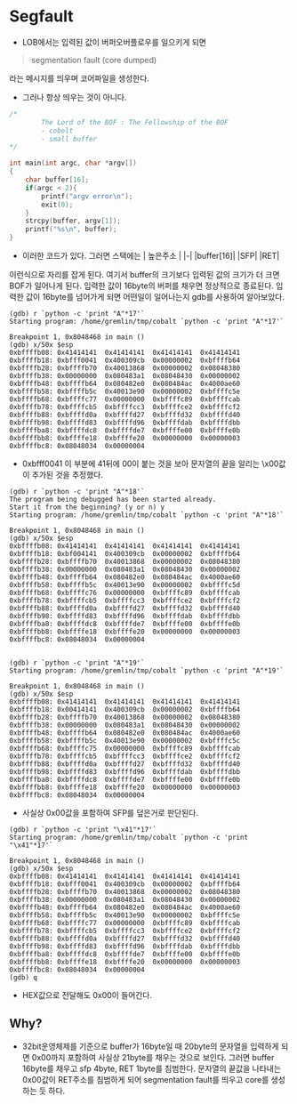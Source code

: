 # Segfault

- LOB에서는 입력된 값이 버퍼오버플로우를 일으키게 되면
> segmentation fault (core dumped)

   라는 메시지를 띄우며 코어파일을 생성한다.
  
- 그러나 항상 띄우는 것이 아니다. 
```c
/*
        The Lord of the BOF : The Fellowship of the BOF
        - cobolt
        - small buffer
*/

int main(int argc, char *argv[])
{
    char buffer[16];
    if(argc < 2){
        printf("argv error\n");
        exit(0);
    }
    strcpy(buffer, argv[1]);
    printf("%s\n", buffer);
}

```

- 이러한 코드가 있다. 그러면 스택에는
| 높은주소 |
|-|
|buffer[16]|
|SFP|
|RET|

이런식으로 자리를 잡게 된다. 여기서 buffer의 크기보다 입력된 값의 크기가 더 크면 BOF가 일어나게 된다. 
입력한 값이 16byte의 버퍼를 채우면 정상적으로 종료된다.
입력한 값이 16byte를 넘어가게 되면 어떤일이 일어나는지 gdb를 사용하여 알아보았다.

```assembly
(gdb) r `python -c 'print "A"*17'`
Starting program: /home/gremlin/tmp/cobalt `python -c 'print "A"*17'`

Breakpoint 1, 0x8048468 in main ()
(gdb) x/50x $esp
0xbffffb08:	0x41414141	0x41414141	0x41414141	0x41414141
0xbffffb18:	0xbfff0041	0x400309cb	0x00000002	0xbffffb64
0xbffffb28:	0xbffffb70	0x40013868	0x00000002	0x08048380
0xbffffb38:	0x00000000	0x080483a1	0x08048430	0x00000002
0xbffffb48:	0xbffffb64	0x080482e0	0x080484ac	0x4000ae60
0xbffffb58:	0xbffffb5c	0x40013e90	0x00000002	0xbffffc5e
0xbffffb68:	0xbffffc77	0x00000000	0xbffffc89	0xbffffcab
0xbffffb78:	0xbffffcb5	0xbffffcc3	0xbffffce2	0xbffffcf2
0xbffffb88:	0xbffffd0a	0xbffffd27	0xbffffd32	0xbffffd40
0xbffffb98:	0xbffffd83	0xbffffd96	0xbffffdab	0xbffffdbb
0xbffffba8:	0xbffffdc8	0xbffffde7	0xbffffe00	0xbffffe0b
0xbffffbb8:	0xbffffe18	0xbffffe20	0x00000000	0x00000003
0xbffffbc8:	0x08048034	0x00000004
```
- 0xbfff0041 이 부분에 41뒤에 00이 붙는 것을 보아 문자열의 끝을 알리는 \x00값이 추가된 것을 추정했다.

```assembly
(gdb) r `python -c 'print "A"*18'`
The program being debugged has been started already.
Start it from the beginning? (y or n) y
Starting program: /home/gremlin/tmp/cobalt `python -c 'print "A"*18'`

Breakpoint 1, 0x8048468 in main ()
(gdb) x/50x $esp
0xbffffb08:	0x41414141	0x41414141	0x41414141	0x41414141
0xbffffb18:	0xbf004141	0x400309cb	0x00000002	0xbffffb64
0xbffffb28:	0xbffffb70	0x40013868	0x00000002	0x08048380
0xbffffb38:	0x00000000	0x080483a1	0x08048430	0x00000002
0xbffffb48:	0xbffffb64	0x080482e0	0x080484ac	0x4000ae60
0xbffffb58:	0xbffffb5c	0x40013e90	0x00000002	0xbffffc5d
0xbffffb68:	0xbffffc76	0x00000000	0xbffffc89	0xbffffcab
0xbffffb78:	0xbffffcb5	0xbffffcc3	0xbffffce2	0xbffffcf2
0xbffffb88:	0xbffffd0a	0xbffffd27	0xbffffd32	0xbffffd40
0xbffffb98:	0xbffffd83	0xbffffd96	0xbffffdab	0xbffffdbb
0xbffffba8:	0xbffffdc8	0xbffffde7	0xbffffe00	0xbffffe0b
0xbffffbb8:	0xbffffe18	0xbffffe20	0x00000000	0x00000003
0xbffffbc8:	0x08048034	0x00000004


(gdb) r `python -c 'print "A"*19'`
Starting program: /home/gremlin/tmp/cobalt `python -c 'print "A"*19'`

Breakpoint 1, 0x8048468 in main ()
(gdb) x/50x $esp
0xbffffb08:	0x41414141	0x41414141	0x41414141	0x41414141
0xbffffb18:	0x00414141	0x400309cb	0x00000002	0xbffffb64
0xbffffb28:	0xbffffb70	0x40013868	0x00000002	0x08048380
0xbffffb38:	0x00000000	0x080483a1	0x08048430	0x00000002
0xbffffb48:	0xbffffb64	0x080482e0	0x080484ac	0x4000ae60
0xbffffb58:	0xbffffb5c	0x40013e90	0x00000002	0xbffffc5c
0xbffffb68:	0xbffffc75	0x00000000	0xbffffc89	0xbffffcab
0xbffffb78:	0xbffffcb5	0xbffffcc3	0xbffffce2	0xbffffcf2
0xbffffb88:	0xbffffd0a	0xbffffd27	0xbffffd32	0xbffffd40
0xbffffb98:	0xbffffd83	0xbffffd96	0xbffffdab	0xbffffdbb
0xbffffba8:	0xbffffdc8	0xbffffde7	0xbffffe00	0xbffffe0b
0xbffffbb8:	0xbffffe18	0xbffffe20	0x00000000	0x00000003
0xbffffbc8:	0x08048034	0x00000004
```
- 사실상  0x00값을 포함하여 SFP를 덮은거로 판단된다.

```assembly
(gdb) r `python -c 'print "\x41"*17'`
Starting program: /home/gremlin/tmp/cobalt `python -c 'print "\x41"*17'`

Breakpoint 1, 0x8048468 in main ()
(gdb) x/50x $esp
0xbffffb08:	0x41414141	0x41414141	0x41414141	0x41414141
0xbffffb18:	0xbfff0041	0x400309cb	0x00000002	0xbffffb64
0xbffffb28:	0xbffffb70	0x40013868	0x00000002	0x08048380
0xbffffb38:	0x00000000	0x080483a1	0x08048430	0x00000002
0xbffffb48:	0xbffffb64	0x080482e0	0x080484ac	0x4000ae60
0xbffffb58:	0xbffffb5c	0x40013e90	0x00000002	0xbffffc5e
0xbffffb68:	0xbffffc77	0x00000000	0xbffffc89	0xbffffcab
0xbffffb78:	0xbffffcb5	0xbffffcc3	0xbffffce2	0xbffffcf2
0xbffffb88:	0xbffffd0a	0xbffffd27	0xbffffd32	0xbffffd40
0xbffffb98:	0xbffffd83	0xbffffd96	0xbffffdab	0xbffffdbb
0xbffffba8:	0xbffffdc8	0xbffffde7	0xbffffe00	0xbffffe0b
0xbffffbb8:	0xbffffe18	0xbffffe20	0x00000000	0x00000003
0xbffffbc8:	0x08048034	0x00000004
(gdb) q

```
- HEX값으로 전달해도 0x00이 들어간다.

 
## Why?

- 32bit운영체제를 기준으로 buffer가 16byte일 때 20byte의 문자열을 입력하게 되면 0x00까지 포함하여 사실상 21byte를 채우는 것으로 보인다.
 그러면 buffer 16byte를 채우고 sfp 4byte, RET 1byte를 침범한다.
문자열의 끝값을 나타내는 0x00값이 RET주소를 침범하게 되어 segmentation fault를 띄우고 core를 생성하는 듯 하다.